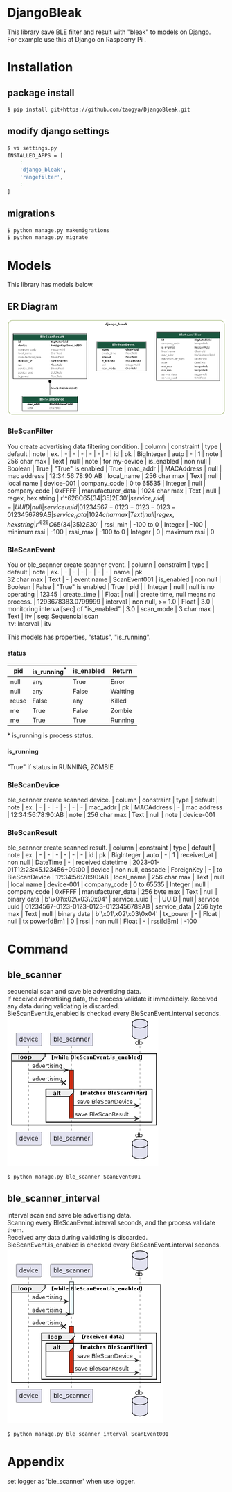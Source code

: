 # DjangoBleak
This library save BLE filter and result with "bleak" to models on Django.  
For example use this at Django on Raspberry Pi .

# Installation
## package install
```sh
$ pip install git+https://github.com/taogya/DjangoBleak.git
```

## modify django settings
```sh
$ vi settings.py
INSTALLED_APPS = [
    :
    'django_bleak',
    'rangefilter',
    :
]
```

## migrations
```sh
$ python manage.py makemigrations
$ python manage.py migrate
```

# Models
This library has models below.

## ER Diagram
![django-bleak-er](/resources/django-bleak-er.png)

### BleScanFilter
You create advertising data filtering condition.
| column            | constraint    | type       | default | note              | ex.
| -                 | -             | -          | -       | -                 | -
| id                | pk            | BigInteger | auto    | -                 | 1
| note              | 256 char max  | Text       | null    | note              | for my-device
| is_enabled        | non null      | Boolean    | True    | "True" is enabled | True
| mac_addr          |               | MACAddress | null    | mac address       | 12:34:56:78:90:AB
| local_name        | 256 char max  | Text       | null    | local name        | device-001
| company_code      | 0 to 65535    | Integer    | null    | company code      | 0xFFFF
| manufacturer_data | 1024 char max | Text       | null    | regex, hex string | r'^626C65(34|35)2E30$'
| service_uuid      | -             | UUID       | null    | service uuid      | 01234567-0123-0123-0123-0123456789AB
| service_data      | 1024 char max | Text       | null    | regex, hex string | r'^626C65(34|35)2E30$'
| rssi_min          | -100 to 0     | Integer    | -100    | minimum rssi      | -100
| rssi_max          | -100 to 0     | Integer    | 0       | maximum rssi      | 0

### BleScanEvent
You or ble_scanner create scanner event.
| column      | constraint        | type    | default | note                                     | ex.
| -           | -                 | -       | -       | -                                        | -
| name        | pk<br>32 char max | Text    | -       | event name                               | ScanEvent001
| is_enabled  | non null          | Boolean | False   | "True" is enabled                        | True
| pid         |                   | Integer | null    | null is no operating                     | 12345
| create_time |                   | Float   | null    | create time, null means no process.      | 1293678383.0799999
| interval    | non null, >= 1.0  | Float   | 3.0     | monitoring interval[sec] of "is_enabled" | 3.0
| scan_mode   | 3 char max        | Text    | itv     | seq: Sequencial scan<br>itv: Interval    | itv

This models has properties, "status", "is_running".
#### status
| pid   | is_running<sup>*</sup> | is_enabled | Return
| -     | -           | -          | -
| null  |         any |       True | Error
| null  |         any |      False | Waitting
| reuse |       False |        any | Killed
| me    |        True |      False | Zombie
| me    |        True |       True | Running

\* is_running is process status.

#### is_running
"True" if status in RUNNING, ZOMBIE


### BleScanDevice
ble_scanner create scanned device.
| column   | constraint   | type       | default | note        | ex.
| -        | -            | -          | -       | -           | -
| mac_addr | pk           | MACAddress | -       | mac address | 12:34:56:78:90:AB
| note     | 256 char max | Text       | null    | note        | device-001

### BleScanResult
ble_scanner create scanned result.
| column            | constraint        | type       | default | note              | ex.
| -                 | -                 | -          | -       | -                 | -
| id                | pk                | BigInteger | auto    | -                 | 1
| received_at       | non null          | DateTime   | -       | received datetime | 2023-01-01T12:23:45.123456+09:00
| device            | non null, cascade | ForeignKey | -       | to BleScanDevice  | 12:34:56:78:90:AB
| local_name        | 256 char max      | Text       | null    | local name        | device-001
| company_code      | 0 to 65535        | Integer    | null    | company code      | 0xFFFF
| manufacturer_data | 256 byte max      | Text       | null    | binary data       | b'\x01\x02\x03\0x04'
| service_uuid      | -                 | UUID       | null    | service uuid      | 01234567-0123-0123-0123-0123456789AB
| service_data      | 256 byte max      | Text       | null    | binary data       | b'\x01\x02\x03\0x04'
| tx_power          | -                 | Float      | null    | tx power[dBm]     | 0
| rssi              | non null          | Float      | -       | rssi[dBm]         | -100


# Command
## ble_scanner
sequencial scan and save ble advertising data.  
If received advertising data, the process validate it immediately.
Received any data during validating is discarded.  
BleScanEvent.is_enabled is checked every BleScanEvent.interval seconds.
![django-bleak-er](/resources/django-bleak-sequencial.png)
```sh
$ python manage.py ble_scanner ScanEvent001
```
## ble_scanner_interval
interval scan and save ble advertising data.  
Scanning every BleScanEvent.interval seconds, and the process validate them.  
Received any data during validating is discarded.  
BleScanEvent.is_enabled is checked every BleScanEvent.interval seconds.
![django-bleak-er](/resources/django-bleak-interval.png)
```sh
$ python manage.py ble_scanner_interval ScanEvent001
```

# Appendix
set logger as 'ble_scanner' when use logger.